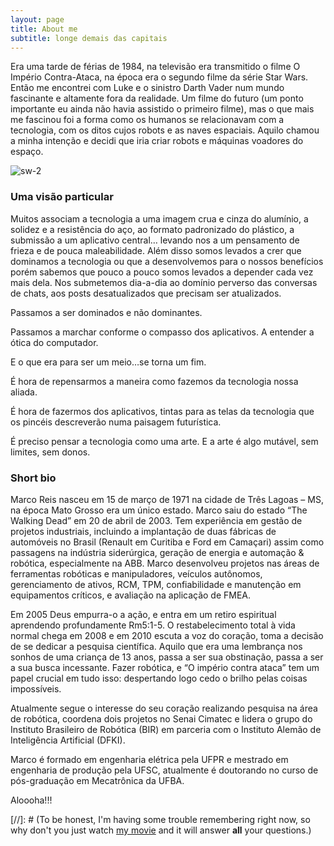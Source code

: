 ```yaml
---
layout: page
title: About me
subtitle: longe demais das capitais
---
```

Era uma tarde de férias de 1984, na televisão era transmitido o filme O Império Contra-Ataca, na época era o segundo filme da série Star Wars. Então me encontrei com Luke e o sinistro Darth Vader num mundo fascinante e altamente fora da realidade. Um filme do futuro (um ponto importante eu ainda não havia assistido o primeiro filme), mas o que mais me fascinou foi a forma como os humanos se relacionavam com a tecnologia, com os ditos cujos robots e as naves espaciais. Aquilo chamou a minha intenção e decidi que iria criar robots e máquinas voadores do espaço.

![sw-2](https://takodana.files.wordpress.com/2016/01/star-wars-empire-strikes-back-poster.jpg?w=1024&h=1448)


### Uma visão particular

Muitos associam a tecnologia a uma imagem crua e cinza do alumínio, a solidez e a resistência do aço, ao formato padronizado do plástico, a submissão a um aplicativo central… levando nos a um pensamento de frieza e de pouca maleabilidade. Além disso somos levados a crer que dominamos a tecnologia ou que a desenvolvemos para o nossos benefícios porém sabemos que pouco a pouco somos levados a depender cada vez mais dela. Nos submetemos dia-a-dia ao domínio perverso das conversas de chats, aos posts desatualizados que precisam ser atualizados.

Passamos a ser dominados e não dominantes.

Passamos a marchar conforme o compasso dos aplicativos. A entender a ótica do computador.

E o que era para ser um meio…se torna um fim.

É hora de repensarmos a maneira como fazemos da tecnologia nossa aliada.

É hora de fazermos dos aplicativos, tintas para as telas da tecnologia que os pincéis descreverão numa paisagem futurística.

É preciso pensar a tecnologia como uma arte. E a arte é algo mutável, sem limites, sem donos.


### Short bio

Marco Reis nasceu em 15 de março de 1971 na cidade de Três Lagoas – MS, na época Mato Grosso era um único estado. Marco saiu do estado “The Walking Dead” em 20 de abril de 2003. Tem experiência em gestão de projetos industriais, incluindo a implantação de duas fábricas de automóveis no Brasil (Renault em Curitiba e Ford em Camaçari) assim como passagens na indústria siderúrgica, geração de energia e automação & robótica, especialmente na ABB. Marco desenvolveu projetos nas áreas de ferramentas robóticas e manipuladores, veículos autônomos, gerenciamento de ativos, RCM, TPM, confiabilidade e manutenção em equipamentos críticos, e avaliação na aplicação de FMEA.

Em 2005 Deus empurra-o a ação, e entra em um retiro espiritual aprendendo profundamente Rm5:1-5. O restabelecimento total à vida normal chega em 2008 e em 2010 escuta a voz do coração, toma a decisão de se dedicar a pesquisa científica. Aquilo que era uma lembrança nos sonhos de uma criança de 13 anos, passa a ser sua obstinação, passa a ser a sua busca incessante. Fazer robótica, e “O império contra ataca” tem um papel crucial em tudo isso: despertando logo cedo o brilho pelas coisas impossíveis.

Atualmente segue o interesse do seu coração realizando pesquisa na área de robótica, coordena dois projetos no Senai Cimatec e lidera o grupo do Instituto Brasileiro de Robótica (BIR) em parceria com o Instituto Alemão de Inteligência Artificial (DFKI).

Marco é formado em engenharia elétrica pela UFPR e mestrado em engenharia de produção pela UFSC, atualmente é doutorando no curso de pós-graduação em Mecatrônica da UFBA.

Aloooha!!!


[//]: # (To be honest, I'm having some trouble remembering right now, so why don't you just watch [my movie](https://en.wikipedia.org/wiki/The_Princess_Bride_%28film%29) and it will answer **all** your questions.)
